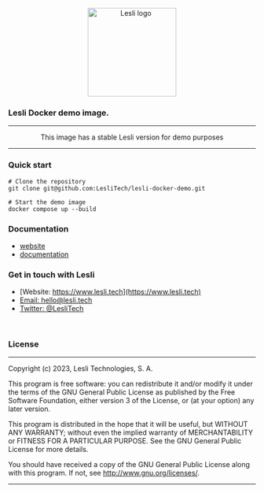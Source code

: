 <p align="center">
	<img width="180" alt="Lesli logo" src="https://cdn.lesli.tech/lesli/brand/app-logo.svg" />
    <h3>Lesli Docker demo image.</h3>
</p>

<hr />
<p align="center">
    This image has a stable Lesli version for demo purposes
</p>
<hr />


### Quick start

```shell
# Clone the repository
git clone git@github.com:LesliTech/lesli-docker-demo.git
```

```shell
# Start the demo image
docker compose up --build
```

### Documentation
* [website](https://www.lesli.dev/)
* [documentation](https://www.lesli.dev/documentation/)


### Get in touch with Lesli

* [Website: https://www.lesli.tech](https://www.lesli.tech)
* [Email: hello@lesli.tech](hello@lesli.tech)
* [Twitter: @LesliTech](https://twitter.com/LesliTech)


<br />

### License
-------
Copyright (c) 2023, Lesli Technologies, S. A.

This program is free software: you can redistribute it and/or modify
it under the terms of the GNU General Public License as published by
the Free Software Foundation, either version 3 of the License, or
(at your option) any later version.

This program is distributed in the hope that it will be useful,
but WITHOUT ANY WARRANTY; without even the implied warranty of
MERCHANTABILITY or FITNESS FOR A PARTICULAR PURPOSE. See the
GNU General Public License for more details.

You should have received a copy of the GNU General Public License
along with this program. If not, see http://www.gnu.org/licenses/.

<hr />
